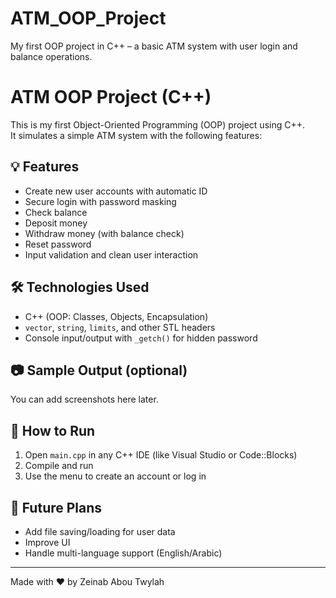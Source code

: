 # ATM_OOP_Project
My first OOP project in C++ – a basic ATM system with user login and balance operations.
# ATM OOP Project (C++)

This is my first Object-Oriented Programming (OOP) project using C++.  
It simulates a simple ATM system with the following features:

## 💡 Features

- Create new user accounts with automatic ID
- Secure login with password masking
- Check balance
- Deposit money
- Withdraw money (with balance check)
- Reset password
- Input validation and clean user interaction

## 🛠 Technologies Used

- C++ (OOP: Classes, Objects, Encapsulation)
- `vector`, `string`, `limits`, and other STL headers
- Console input/output with `_getch()` for hidden password

## 📷 Sample Output (optional)
You can add screenshots here later.

## 🚀 How to Run

1. Open `main.cpp` in any C++ IDE (like Visual Studio or Code::Blocks)
2. Compile and run
3. Use the menu to create an account or log in

## 🔖 Future Plans

- Add file saving/loading for user data
- Improve UI
- Handle multi-language support (English/Arabic)

---

Made with ❤️ by Zeinab Abou Twylah 
